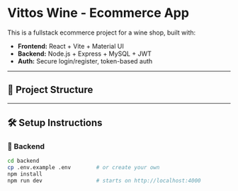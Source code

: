 # Vittos Wine - Ecommerce App

This is a fullstack ecommerce project for a wine shop, built with:

- **Frontend:** React + Vite + Material UI
- **Backend:** Node.js + Express + MySQL + JWT
- **Auth:** Secure login/register, token-based auth

---

## 📁 Project Structure


---

## 🛠 Setup Instructions

### 🔧 Backend

```bash
cd backend
cp .env.example .env        # or create your own
npm install
npm run dev                 # starts on http://localhost:4000
